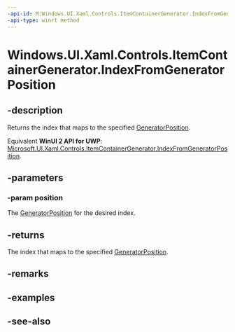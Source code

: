 ```yaml
---
-api-id: M:Windows.UI.Xaml.Controls.ItemContainerGenerator.IndexFromGeneratorPosition(Windows.UI.Xaml.Controls.Primitives.GeneratorPosition)
-api-type: winrt method
---
```


<!-- Method syntax
public int IndexFromGeneratorPosition(Windows.UI.Xaml.Controls.Primitives.GeneratorPosition position)
-->

# Windows.UI.Xaml.Controls.ItemContainerGenerator.IndexFromGeneratorPosition

## -description
Returns the index that maps to the specified [GeneratorPosition](../windows.ui.xaml.controls.primitives/generatorposition.md).

Equivalent **WinUI 2 API for UWP**: [Microsoft.UI.Xaml.Controls.ItemContainerGenerator.IndexFromGeneratorPosition](/windows/winui/api/microsoft.ui.xaml.controls.itemcontainergenerator.indexfromgeneratorposition).

## -parameters
### -param position
The [GeneratorPosition](../windows.ui.xaml.controls.primitives/generatorposition.md) for the desired index.

## -returns
The index that maps to the specified [GeneratorPosition](../windows.ui.xaml.controls.primitives/generatorposition.md).

## -remarks

## -examples

## -see-also
